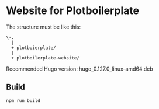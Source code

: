 
# Website for Plotboilerplate

The structure must be like this:
```
\-.
  |
  + plotboierplate/
  |
  + plotboilerplate-website/
```

Recommended Hugo version: hugo_0.127.0_linux-amd64.deb

## Build
```
npm run build
```
